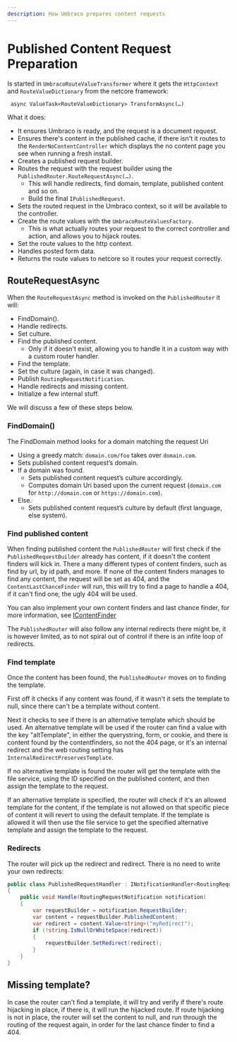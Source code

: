 ```yaml
---
description: How Umbraco prepares content requests
---
```


# Published Content Request Preparation

Is started in `UmbracoRouteValueTransformer` where it gets the `HttpContext` and `RouteValueDictionary` from the netcore framework:

```
 async ValueTask<RouteValueDictionary> TransformAsync(…)
```

What it does:

* It ensures Umbraco is ready, and the request is a document request.
* Ensures there's content in the published cache, if there isn't it routes to the `RenderNoContentController` which displays the no content page you see when running a fresh install.
* Creates a published request builder.
* Routes the request with the request builder using the `PublishedRouter.RouteRequestAsync(…)`.
  * This will handle redirects, find domain, template, published content and so on.
  * Build the final `IPublishedRequest`.
* Sets the routed request in the Umbraco context, so it will be available to the controller.
* Create the route values with the `UmbracoRouteValuesFactory`.
  * This is what actually routes your request to the correct controller and action, and allows you to hijack routes.
* Set the route values to the http context.
* Handles posted form data.
* Returns the route values to netcore so it routes your request correctly.

## RouteRequestAsync

When the `RouteRequestAsync` method is invoked on the `PublishedRouter` it will:

* FindDomain().
* Handle redirects.
* Set culture.
* Find the published content.
  * Only if it doesn't exist, allowing you to handle it in a custom way with a custom router handler.
* Find the template.
* Set the culture (again, in case it was changed).
* Publish `RoutingRequestNotification`.
* Handle redirects and missing content.
* Initialize a few internal stuff.

We will discuss a few of these steps below.

### FindDomain()

The FindDomain method looks for a domain matching the request Uri

* Using a greedy match: `domain.com/foo` takes over `domain.com`.
* Sets published content request’s domain.
* If a domain was found.
  * Sets published content request’s culture accordingly.
  * Computes domain Uri based upon the current request (`domain.com` for `http://domain.com` or `https://domain.com`).
* Else.
  * Sets published content request’s culture by default (first language, else system).

### Find published content

When finding published content the `PublishedRouter` will first check if the `PublishedRequestBuilder` already has content, if it doesn't the content finders will kick in. There a many different types of content finders, such as find by url, by id path, and more. If none of the content finders manages to find any content, the request will be set as 404, and the `ContentLastChanceFinder` will run, this will try to find a page to handle a 404, if it can't find one, the ugly 404 will be used.

You can also implement your own content finders and last chance finder, for more information, see [IContentFinder](icontentfinder.md)

The `PublishedRouter` will also follow any internal redirects there might be, it is however limited, as to not spiral out of control if there is an infite loop of redirects.

### Find template

Once the content has been found, the `PublishedRouter` moves on to finding the template.

First off it checks if any content was found, if it wasn't it sets the template to null, since there can't be a template without content.

Next it checks to see if there is an alternative template which should be used. An alternative template will be used if the router can find a value with the key "altTemplate", in either the querystring, form, or cookie, and there is content found by the contentfinders, so not the 404 page, or it's an internal redirect and the web routing setting has `InternalRedirectPreservesTemplate`.

If no alternative template is found the router will get the template with the file service, using the ID specified on the published content, and then assign the template to the request.

If an alternative template is specified, the router will check if it's an allowed template for the content, if the template is not allowed on that specific piece of content it will revert to using the default template. If the template is allowed it will then use the file service to get the specified alternative template and assign the template to the request.

### Redirects

The router will pick up the redirect and redirect. There is no need to write your own redirects:

```csharp
public class PublishedRequestHandler : INotificationHandler<RoutingRequestNotification>
{
    public void Handle(RoutingRequestNotification notification)
    {
        var requestBuilder = notification.RequestBuilder;
        var content = requestBuilder.PublishedContent;
        var redirect = content.Value<string>("myRedirect");
        if (!string.IsNullOrWhiteSpace(redirect))
        {
            requestBuilder.SetRedirect(redirect);
        }
    }
}
```

## Missing template?

In case the router can't find a template, it will try and verify if there's route hijacking in place, if there is, it will run the hijacked route. If route hijacking is not in place, the router will set the content to null, and run through the routing of the request again, in order for the last chance finder to find a 404.
